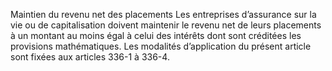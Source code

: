 Maintien du revenu net des placements
Les entreprises d’assurance sur la vie ou de capitalisation doivent maintenir le revenu net de leurs placements à un montant au moins égal à celui des intérêts dont sont créditées les provisions mathématiques.
Les modalités d’application du présent article sont fixées aux articles 336-1 à 336-4.